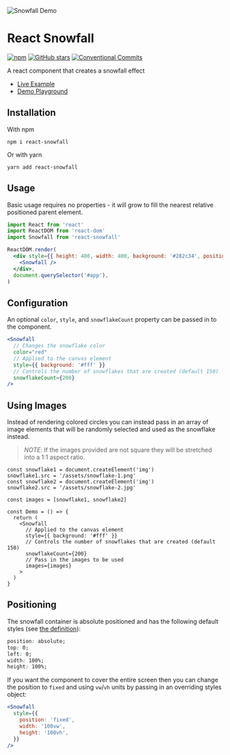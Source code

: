 ![Snowfall Demo](./assets/snowfall-demo-banner.gif)

# React Snowfall

[![npm](https://img.shields.io/npm/v/react-snowfall.svg)](https://www.npmjs.com/package/react-snowfall)
[![GitHub stars](https://img.shields.io/github/stars/cahilfoley/react-snowfall.svg)](https://github.com/cahilfoley/react-snowfall/stargazers)
[![Conventional Commits](https://img.shields.io/badge/Conventional%20Commits-1.0.0-yellow.svg)](https://conventionalcommits.org)

A react component that creates a snowfall effect

- [Live Example](https://cahilfoley.github.io/react-snowfall)
- [Demo Playground](https://codesandbox.io/s/github/cahilfoley/react-snowfall/tree/master/demo)

## Installation

With npm

```
npm i react-snowfall
```

Or with yarn

```
yarn add react-snowfall
```

## Usage

Basic usage requires no properties - it will grow to fill the nearest relative positioned parent element.

```jsx
import React from 'react'
import ReactDOM from 'react-dom'
import Snowfall from 'react-snowfall'

ReactDOM.render(
  <div style={{ height: 400, width: 400, background: '#282c34', position: 'relative' }}>
    <Snowfall />
  </div>,
  document.querySelector('#app'),
)
```

## Configuration

An optional `color`, `style`, and `snowflakeCount` property can be passed in to the component.

```jsx
<Snowfall
  // Changes the snowflake color
  color="red"
  // Applied to the canvas element
  style={{ background: '#fff' }}
  // Controls the number of snowflakes that are created (default 150)
  snowflakeCount={200}
/>
```

## Using Images

Instead of rendering colored circles you can instead pass in an array of image elements
that will be randomly selected and used as the snowflake instead.

> _NOTE_: If the images provided are not square they will be stretched into a 1:1 aspect ratio.

```tsx
const snowflake1 = document.createElement('img')
snowflake1.src = '/assets/snowflake-1.png'
const snowflake2 = document.createElement('img')
snowflake2.src = '/assets/snowflake-2.jpg'

const images = [snowflake1, snowflake2]

const Demo = () => {
  return (
    <Snowfall
      // Applied to the canvas element
      style={{ background: '#fff' }}
      // Controls the number of snowflakes that are created (default 150)
      snowflakeCount={200}
      // Pass in the images to be used
      images={images}
    >
  )
}
```

## Positioning

The snowfall container is absolute positioned and has the following default styles (see [the definition](https://github.com/cahilfoley/react-snowfall/blob/a8e865e82cac3221930773cdfd6b90eeb0b34247/src/config.ts#L4-L10)):

```css
position: absolute;
top: 0;
left: 0;
width: 100%;
height: 100%;
```

If you want the component to cover the entire screen then you can change the position to `fixed` and using `vw`/`vh` units by passing in an overriding styles object:

```jsx
<Snowfall
  style={{
    position: 'fixed',
    width: '100vw',
    height: '100vh',
  }}
/>
```
